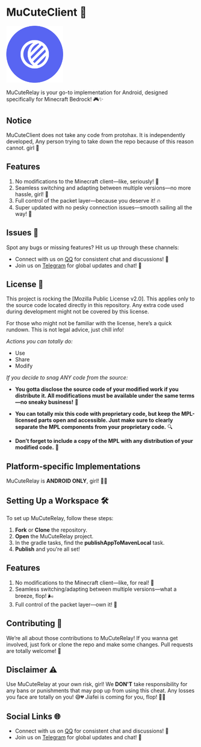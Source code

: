 # MuCuteClient 🚀

<img src="logo.png" alt="Logo" width="30%" />

MuCuteRelay is your go-to implementation for Android, designed specifically for Minecraft Bedrock! 🎮✨

## Notice
MuCuteClient does not take any code from protohax. It is independently developed, Any person trying to take down the repo because of this reason cannot. girl 💜

## Features
1. No modifications to the Minecraft client—like, seriously! 🙌
2. Seamless switching and adapting between multiple versions—no more hassle, girl! 🌈
3. Full control of the packet layer—because you deserve it! 🔥
4. Super updated with no pesky connection issues—smooth sailing all the way! 🚀

## Issues 🤔
Spot any bugs or missing features? Hit us up through these channels:
- Connect with us on [QQ](http://qm.qq.com/cgi-bin/qm/qr?_wv=1027&k=0teULf5spCrBeznoVuQPZzaqvB1QdlLJ&authKey=MjXaE2ZlTEDqF2OZJx4BwgXvs8epkgpsxrXX3WDQ42YYZPdS%2BxiYKK7xJqwQ6%2FpS&noverify=0&group_code=542992134) for consistent chat and discussions! 💬  
- Join us on [Telegram](https://t.me/mucuteclient) for global updates and chat! 📱

## License 📝
This project is rocking the [Mozilla Public License v2.0]. This applies only to the source code located directly in this repository. Any extra code used during development might not be covered by this license.

For those who might not be familiar with the license, here’s a quick rundown. This is not legal advice, just chill info!

*Actions you can totally do:*

- Use
- Share
- Modify

*If you decide to snag ANY code from the source:*

- **You gotta disclose the source code of your modified work if you distribute it. All modifications must be available under the same terms—no sneaky business!** 🔑
  
- **You can totally mix this code with proprietary code, but keep the MPL-licensed parts open and accessible. Just make sure to clearly separate the MPL components from your proprietary code.** 🔍

- **Don’t forget to include a copy of the MPL with any distribution of your modified code.** 📄

## Platform-specific Implementations

MuCuteRelay is **ANDROID ONLY**, girl! 📱💥

## Setting Up a Workspace 🛠️

To set up MuCuteRelay, follow these steps:

1. **Fork** or **Clone** the repository.
2. **Open** the MuCuteRelay project.
3. In the gradle tasks, find the **publishAppToMavenLocal** task.
4. **Publish** and you're all set!

## Features
1. No modifications to the Minecraft client—like, for real! 🙌
2. Seamless switching/adapting between multiple versions—what a breeze, flop! 🌬️
3. Full control of the packet layer—own it! 💪

## Contributing 🤝
We’re all about those contributions to MuCuteRelay! If you wanna get involved, just fork or clone the repo and make some changes. Pull requests are totally welcome! 🙌

## Disclaimer ⚠️
Use MuCuteRelay at your own risk, girl! We **DON'T** take responsibility for any bans or punishments that may pop up from using this cheat. Any losses you face are totally on you! 😅💔 Jiafei is coming for you, flop! 💅✨

## Social Links 🌐
- Connect with us on [QQ](http://qm.qq.com/cgi-bin/qm/qr?_wv=1027&k=0teULf5spCrBeznoVuQPZzaqvB1QdlLJ&authKey=MjXaE2ZlTEDqF2OZJx4BwgXvs8epkgpsxrXX3WDQ42YYZPdS%2BxiYKK7xJqwQ6%2FpS&noverify=0&group_code=542992134) for consistent chat and discussions! 💬  
- Join us on [Telegram](https://t.me/mucuteclient) for global updates and chat! 📱
